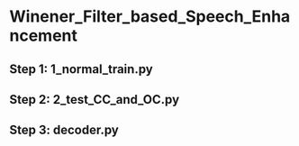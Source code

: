 # Winener_Filter_based_Speech_Enhancement
## Step 1: 1_normal_train.py
## Step 2: 2_test_CC_and_OC.py
## Step 3: decoder.py
